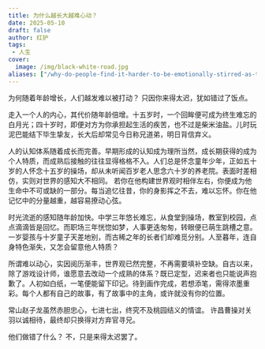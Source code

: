 ```yaml
---
title: 为什么越长大越难心动？
date: 2025-05-10
draft: false
author: 红护
tags:
 - 人生
cover: 
  image: /img/black-white-road.jpg
aliases: ["/why-do-people-find-it-harder-to-be-emotionally-stirred-as-they-grow-older/"]
---
```

为何随着年龄增长，人们越发难以被打动？ 只因你来得太迟，犹如错过了饭点。  


走入一个人的内心，其代价随年龄倍增。十五岁时，一个回眸便可成为终生难忘的白月光；四十岁时，即便对方为你承担起生活的疾苦，也不过是柴米油盐。儿时玩泥巴能结下毕生挚友，长大后却常见今日称兄道弟，明日背信弃义。


人的认知体系随着成长而完善。早期形成的认知成为理所当然，成长期获得的成为个人特质，而成熟后接触的往往显得格格不入。人们总是怀念童年少年，正如五十岁的人怀念十五岁的操场，却从未听闻百岁老人思念六十岁的养老院。表面时差相仿，实则对世界的感知大不相同。
若你在他构建世界观时相伴左右，你便成为他生命中不可或缺的一部分。每当追忆往昔，你的身影挥之不去，难以忘怀。你在他记忆中的分量越重，越容易撩动心弦。  


时光流逝的感知随年龄加快。中学三年悠长难忘，从食堂到操场，教室到校园，点点滴滴皆是回忆。而职场三年恍惚如梦，人事更迭匆匆，转眼便已萌生跳槽之意。一岁婴孩与十岁童子天差地别，而古稀之年的长者们却难觅分别。人至暮年，连自身特色渐失，又怎会留意他人特质？

所谓难以动心，实因阅历渐丰，世界观已然完整，不再需要填补空缺。自古以来，除了游戏设计师，谁愿意去改动一个成熟的体系？既已定型，迟来者也只能说声抱歉了。人初如白纸，一笔便能留下印记。待到画作完成，若想添笔，需得浓墨重彩。每个人都有自己的故事，有了故事中的主角，或许就没有你的位置。


常山赵子龙虽然赤胆忠心，七进七出，终究不及桃园结义的情谊。 许昌曹操对关羽以诚相待，最终却只换得对方弃官寻兄。


他们做错了什么？ 不，只是来得太迟罢了。
